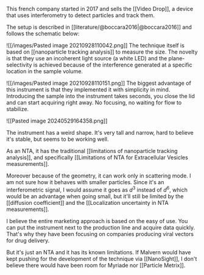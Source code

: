 This french company started in 2017 and sells the [[Video Drop]], a device that uses interferometry to detect particles and track them. 

The setup is described in [[literature/@boccara2016|@boccara2016]] and follows the schematic below:

![[/images/Pasted image 20210928110042.png]]
The technique itself is based on [[nanoparticle tracking analysis]] to measure the size. The novelty is that they use an incoherent light source (a white LED) and the plane-selectivity is achieved because of the interference generated at a specific location in the sample volume. 

![[/images/Pasted image 20210928110151.png]]
The biggest advantage of this instrument is that they implemented it with simplicity in mind. Introducing the sample into the instrument takes seconds, you close the lid and can start acquiring right away. No focusing, no waiting for flow to stabilize. 

![[Pasted image 20240529164358.png]]

The instrument has a weird shape. It's very tall and narrow, hard to believe it's stable, but seems to be working well.

As an NTA, it has the traditional [[limitations of nanoparticle tracking analysis]], and specifically [[Limitations of NTA for Extracellular Vesicles measurements]]. 

Moreover because of the geometry, it can work only in scattering mode. I am not sure how it behaves with smaller particles. Since it's an interferometric signal, I would assume it goes as $d^3$ instead of $d^6$, which would be an advantage when going small, but it'll still be limited by the [[diffusion coefficient]] and the [[Localization uncertainty in NTA measurements]]. 

I believe the entire marketing approach is based on the easy of use. You can put the instrument next to the production line and acquire data quickly. That's why they have been focusing on companies producing viral vectors for drug delivery. 

But it's just an NTA and it has its known limitations. If Malvern would have kept pushing for the development of the technique via [[NanoSight]], I don't believe there would have been room for Myriade nor [[Particle Metrix]]. 